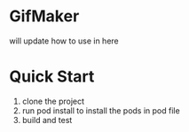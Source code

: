 # GifMaker
will update how to use in here

# Quick Start
1. clone the project
2. run pod install to install the pods in pod file
3. build and test
